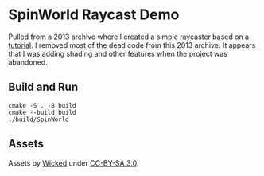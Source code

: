 # SpinWorld Raycast Demo

Pulled from a 2013 archive where I created a simple raycaster based on a [tutorial](https://lodev.org/cgtutor/raycasting.html). I removed most of the dead code from this 2013 archive. It appears that I was adding shading and other features when the project was abandoned.

## Build and Run

```
cmake -S . -B build
cmake --build build
./build/SpinWorld
```

## Assets

Assets by [Wicked](https://opengameart.org/content/wickeds-textures) under [CC-BY-SA 3.0](https://creativecommons.org/licenses/by-sa/3.0/).
